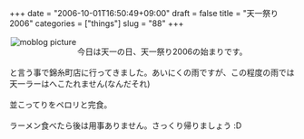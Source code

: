 +++
date = "2006-10-01T16:50:49+09:00"
draft = false
title = "天一祭り2006"
categories = ["things"]
slug = "88"
+++

<a href="http://keruru.net/images/451f7358c7626-20061001161114.jpg" rel="lightbox" ><img src="http://keruru.net/images/451f7358c7626-thumb_20061001161114.jpg" alt="moblog picture" title="moblogPicture" border="0" valign="top" align="left" vspace="2" hspace="2" /></a>
<!-- bodytext -->
<br />今日は天一の日、天一祭り2006の始まりです。<br /><br />と言う事で錦糸町店に行ってきました。あいにくの雨ですが、この程度の雨では天一ラーはへこたれません(なんだそれ)<br /><br />並こってりをペロリと完食。<br /><br />ラーメン食べたら後は用事ありません。さっくり帰りましょう :D<br />
<!-- bodytext end -->

